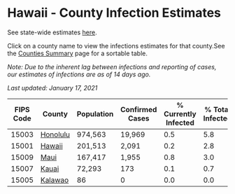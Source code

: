 # Hawaii - County Infection Estimates

See state-wide estimates [here](/infections/us-hi).

Click on a county name to view the infections estimates for that county.See the [Counties Summary](/infections/summary-counties) page for a sortable table.

*Note: Due to the inherent lag between infections and reporting of cases, our estimates of infections are as of 14 days ago.*

*Last updated: January 17, 2021*

|   FIPS Code |               County |   Population |   Confirmed Cases |   % Currently Infected |   % Total Infected |
|-------------|----------------------|--------------|-------------------|------------------------|--------------------|
|       15003 | [Honolulu](honolulu) |      974,563 |            19,969 |                    0.5 |                5.8 |
|       15001 |     [Hawaii](hawaii) |      201,513 |             2,091 |                    0.2 |                2.8 |
|       15009 |         [Maui](maui) |      167,417 |             1,955 |                    0.8 |                3.0 |
|       15007 |       [Kauai](kauai) |       72,293 |               173 |                    0.1 |                0.7 |
|       15005 |   [Kalawao](kalawao) |           86 |                 0 |                    0.0 |                0.0 |